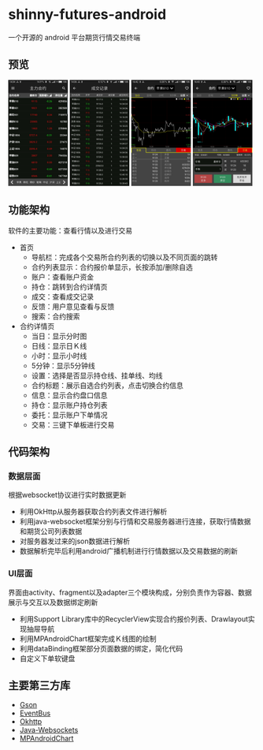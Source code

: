 # shinny-futures-android
一个开源的 android 平台期货行情交易终端</br>
## 预览
<p><img src="screenshot/主力合约.jpg" width="24%"/> <img src="screenshot/成交记录.jpg" width="24%"/> <img src="screenshot/信息.jpg" width="24%"/> <img src="screenshot/交易.jpg" width="24%"/></p>

## 功能架构
软件的主要功能：查看行情以及进行交易<br>
- 首页
  - 导航栏：完成各个交易所合约列表的切换以及不同页面的跳转
  - 合约列表显示：合约报价单显示，长按添加/删除自选
  - 账户：查看账户资金
  - 持仓：跳转到合约详情页
  - 成交：查看成交记录
  - 反馈：用户意见查看与反馈
  - 搜索：合约搜索
- 合约详情页
  - 当日：显示分时图
  - 日线：显示日Ｋ线
  - 小时：显示小时线
  - 5分钟：显示5分钟线
  - 设置：选择是否显示持仓线、挂单线、均线
  - 合约标题：展示自选合约列表，点击切换合约信息
  - 信息：显示合约盘口信息
  - 持仓：显示账户持仓列表
  - 委托：显示账户下单情况
  - 交易：三键下单板进行交易
## 代码架构
### 数据层面
根据websocket协议进行实时数据更新
- 利用OkHttp从服务器获取合约列表文件进行解析
- 利用java-websocket框架分别与行情和交易服务器进行连接，获取行情数据和期货公司列表数据
- 对服务器发过来的json数据进行解析
- 数据解析完毕后利用android广播机制进行行情数据以及交易数据的刷新
### UI层面
界面由activity、fragment以及adapter三个模块构成，分别负责作为容器、数据展示与交互以及数据绑定刷新
- 利用Support Library库中的RecyclerView实现合约报价列表、Drawlayout实现抽屉导航
- 利用MPAndroidChart框架完成Ｋ线图的绘制
- 利用dataBinding框架部分页面数据的绑定，简化代码
- 自定义下单软键盘
## 主要第三方库
- [Gson](https://github.com/google/gson)
- [EventBus](https://github.com/greenrobot/EventBus)
- [Okhttp](https://github.com/square/okhttp)
- [Java-Websockets](https://github.com/TooTallNate/Java-WebSocket)
- [MPAndroidChart](https://github.com/PhilJay/MPAndroidChart)
